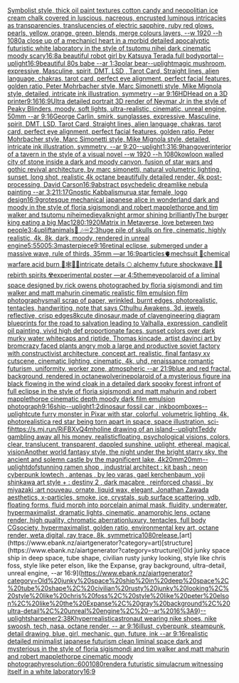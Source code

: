 [Symbolist style, thick oil paint textures cotton candy and neopolitian ice cream chalk covered in luscious, nacreous, encrusted luminous intricacies as transparencies, translucencies of electric sapphire, ruby red glows, pearls, yellow, orange, green, blends, merge colours layers,   --w 1920 --h 1080](https://www.ebank.nz/aiartgenerator?category=Symbolist%20style%2C%20thick%20oil%20paint%20textures%20cotton%20candy%20and%20neopolitian%20ice%20cream%20chalk%20covered%20in%20luscious%2C%20nacreous%2C%20encrusted%20luminous%20intricacies%20as%20transparencies%2C%20translucencies%20of%20electric%20sapphire%2C%20ruby%20red%20glows%2C%20pearls%2C%20yellow%2C%20orange%2C%20green%2C%20blends%2C%20merge%20colours%20layers%2C%20%20%20--w%201920%20--h%201080)[a close up of a mechanicl heart in a morbid detailed apocalyptic futuristic white laboratory in the style of tsutomu nihei dark cinematic moody scary](https://www.ebank.nz/aiartgenerator?category=a%20close%20up%20of%20a%20mechanicl%20heart%20in%20a%20morbid%20detailed%20apocalyptic%20futuristic%20white%20laboratory%20in%20the%20style%20of%20tsutomu%20nihei%20dark%20cinematic%20moody%20scary)[16:8](https://www.ebank.nz/aiartgenerator?category=16%3A8)[a beautiful robot girl by Katsuya Terada,full body](https://www.ebank.nz/aiartgenerator?category=a%20beautiful%20robot%20girl%20by%20Katsuya%20Terada%2Cfull%20body)[portal](https://www.ebank.nz/aiartgenerator?category=portal)[--uplight](https://www.ebank.nz/aiartgenerator?category=--uplight)[16:9](https://www.ebank.nz/aiartgenerator?category=16%3A9)[beautiful 80s babe --ar 1:3](https://www.ebank.nz/aiartgenerator?category=beautiful%2080s%20babe%20--ar%201%3A3)[polar bear](https://www.ebank.nz/aiartgenerator?category=polar%20bear)[--uplight](https://www.ebank.nz/aiartgenerator?category=--uplight)[magic mushroom, expressive, Masculine, spirit, DMT, LSD , Tarot Card, Straight lines, alien language, chakras, tarot card, perfect eye alignment, perfect facial features, golden ratio, Peter Mohrbacher style, Marc Simonetti style, Mike Mignola style, detailed, intricate ink illustration, symmetry --ar 9:16](https://www.ebank.nz/aiartgenerator?category=magic%20mushroom%2C%20expressive%2C%20Masculine%2C%20spirit%2C%20DMT%2C%20LSD%20%2C%20Tarot%20Card%2C%20Straight%20lines%2C%20alien%20language%2C%20chakras%2C%20tarot%20card%2C%20perfect%20eye%20alignment%2C%20perfect%20facial%20features%2C%20golden%20ratio%2C%20Peter%20Mohrbacher%20style%2C%20Marc%20Simonetti%20style%2C%20Mike%20Mignola%20style%2C%20detailed%2C%20intricate%20ink%20illustration%2C%20symmetry%20--ar%209%3A16)[HD](https://www.ebank.nz/aiartgenerator?category=HD)[Head on a 3D printer](https://www.ebank.nz/aiartgenerator?category=Head%20on%20a%203D%20printer)[9:16](https://www.ebank.nz/aiartgenerator?category=9%3A16)[16:9](https://www.ebank.nz/aiartgenerator?category=16%3A9)[Ultra detailed portrait 3D render of Neymar Jr in the style of Peaky Blinders, moody, soft lights, ultra-realistic, cinematic, unreal engine, 50mm --ar 9:16](https://www.ebank.nz/aiartgenerator?category=Ultra%20detailed%20portrait%203D%20render%20of%20Neymar%20Jr%20in%20the%20style%20of%20Peaky%20Blinders%2C%20moody%2C%20soft%20lights%2C%20ultra-realistic%2C%20cinematic%2C%20unreal%20engine%2C%2050mm%20--ar%209%3A16)[George Carlin,  smirk, sunglasses, expressive, Masculine, spirit, DMT, LSD, Tarot Card, Straight lines, alien language, chakras, tarot card, perfect eye alignment, perfect facial features, golden ratio, Peter Mohrbacher style, Marc Simonetti style, Mike Mignola style, detailed, intricate ink illustration, symmetry, --ar 9:20](https://www.ebank.nz/aiartgenerator?category=George%20Carlin%2C%20%20smirk%2C%20sunglasses%2C%20expressive%2C%20Masculine%2C%20spirit%2C%20DMT%2C%20LSD%2C%20Tarot%20Card%2C%20Straight%20lines%2C%20alien%20language%2C%20chakras%2C%20tarot%20card%2C%20perfect%20eye%20alignment%2C%20perfect%20facial%20features%2C%20golden%20ratio%2C%20Peter%20Mohrbacher%20style%2C%20Marc%20Simonetti%20style%2C%20Mike%20Mignola%20style%2C%20detailed%2C%20intricate%20ink%20illustration%2C%20symmetry%2C%20--ar%209%3A20)[--uplight](https://www.ebank.nz/aiartgenerator?category=--uplight)[1:3](https://www.ebank.nz/aiartgenerator?category=1%3A3)[16:9](https://www.ebank.nz/aiartgenerator?category=16%3A9)[hangover](https://www.ebank.nz/aiartgenerator?category=hangover)[interior of a tavern in the style of a visual novel --w 1920 --h 1080](https://www.ebank.nz/aiartgenerator?category=interior%20of%20a%20tavern%20in%20the%20style%20of%20a%20visual%20novel%20--w%201920%20--h%201080)[kowloon walled city of stone inside a dark and moody canyon, fusion of star wars and gothic revival architecture, by marc simonetti, natural volumetric lighting, sunset, long shot, realistic 4k octane beautifully detailed render, 4k post-processing](https://www.ebank.nz/aiartgenerator?category=kowloon%20walled%20city%20of%20stone%20inside%20a%20dark%20and%20moody%20canyon%2C%20fusion%20of%20star%20wars%20and%20gothic%20revival%20architecture%2C%20by%20marc%20simonetti%2C%20natural%20volumetric%20lighting%2C%20sunset%2C%20long%20shot%2C%20realistic%204k%20octane%20beautifully%20detailed%20render%2C%204k%20post-processing)[<DUNK>, David Carson](https://www.ebank.nz/aiartgenerator?category=%3CDUNK%3E%2C%20David%20Carson)[16:9](https://www.ebank.nz/aiartgenerator?category=16%3A9)[abstract psychedelic dreamlike nebula painting --ar 3:2](https://www.ebank.nz/aiartgenerator?category=abstract%20psychedelic%20dreamlike%20nebula%20painting%20--ar%203%3A2)[11:17](https://www.ebank.nz/aiartgenerator?category=11%3A17)[Gnostic Kabbalism](https://www.ebank.nz/aiartgenerator?category=Gnostic%20Kabbalism)[urua star female, logo design](https://www.ebank.nz/aiartgenerator?category=urua%20star%20female%2C%20logo%20design)[16:9](https://www.ebank.nz/aiartgenerator?category=16%3A9)[grotesque mechanical japanese alice in wonderland dark and moody in the style of floria sigismondi and robert mapplethorpe and tim walker and tsutomu nihei](https://www.ebank.nz/aiartgenerator?category=grotesque%20mechanical%20japanese%20alice%20in%20wonderland%20dark%20and%20moody%20in%20the%20style%20of%20floria%20sigismondi%20and%20robert%20mapplethorpe%20and%20tim%20walker%20and%20tsutomu%20nihei)[medieval](https://www.ebank.nz/aiartgenerator?category=medieval)[knight armor shining brilliantly](https://www.ebank.nz/aiartgenerator?category=knight%20armor%20shining%20brilliantly)[The burger king eating a big Mac](https://www.ebank.nz/aiartgenerator?category=The%20burger%20king%20eating%20a%20big%20Mac)[1280:1920](https://www.ebank.nz/aiartgenerator?category=1280%3A1920)[Matrix in Metaverse, love between two people](https://www.ebank.nz/aiartgenerator?category=Matrix%20in%20Metaverse%2C%20love%20between%20two%20people)[3:4](https://www.ebank.nz/aiartgenerator?category=3%3A4)[uplift](https://www.ebank.nz/aiartgenerator?category=uplift)[animals](https://www.ebank.nz/aiartgenerator?category=animals)[🎵 🎶♾](https://www.ebank.nz/aiartgenerator?category=%F0%9F%8E%B5%20%F0%9F%8E%B6%E2%99%BE)[2:3](https://www.ebank.nz/aiartgenerator?category=2%3A3)[huge pile of skulls on fire, cinematic, highly realistic, 4k, 8k, dark, moody, rendered in unreal engine](https://www.ebank.nz/aiartgenerator?category=huge%20pile%20of%20skulls%20on%20fire%2C%20cinematic%2C%20highly%20realistic%2C%204k%2C%208k%2C%20dark%2C%20moody%2C%20rendered%20in%20unreal%20engine)[5:5](https://www.ebank.nz/aiartgenerator?category=5%3A5)[500](https://www.ebank.nz/aiartgenerator?category=500)[5:3](https://www.ebank.nz/aiartgenerator?category=5%3A3)[masterpiece](https://www.ebank.nz/aiartgenerator?category=masterpiece)[9:16](https://www.ebank.nz/aiartgenerator?category=9%3A16)[retinal eclipse, submerged under a massive wave, rule of thirds, 35mm —ar 16:9](https://www.ebank.nz/aiartgenerator?category=retinal%20eclipse%2C%20submerged%20under%20a%20massive%20wave%2C%20rule%20of%20thirds%2C%2035mm%20%E2%80%94ar%2016%3A9)[particles](https://www.ebank.nz/aiartgenerator?category=particles)[🫀mechsuit 🥽chemical warfare acid burn 🦋🕸🍄💐intricate details 🌕 alchemy future shockwave 🫧🌊rebirth spirits  ☢️experimental poster —ar 4:5](https://www.ebank.nz/aiartgenerator?category=%F0%9F%AB%80mechsuit%20%F0%9F%A5%BDchemical%20warfare%20acid%20burn%20%F0%9F%A6%8B%F0%9F%95%B8%F0%9F%8D%84%F0%9F%92%90intricate%20details%20%F0%9F%8C%95%20alchemy%20future%20shockwave%20%F0%9F%AB%A7%F0%9F%8C%8Arebirth%20spirits%20%20%E2%98%A2%EF%B8%8Fexperimental%20poster%20%E2%80%94ar%204%3A5)[them](https://www.ebank.nz/aiartgenerator?category=them)[eye](https://www.ebank.nz/aiartgenerator?category=eye)[polaroid of a liminal space designed by rick owens photographed by floria sigismondi and tim walker  and matt mahurin cinematic realistic film emulsion film photography](https://www.ebank.nz/aiartgenerator?category=polaroid%20of%20a%20liminal%20space%20designed%20by%20rick%20owens%20photographed%20by%20floria%20sigismondi%20and%20tim%20walker%20%20and%20matt%20mahurin%20cinematic%20realistic%20film%20emulsion%20film%20photography)[small scrap of paper, wrinkled, burnt edges, photorealistic, tentacles, handwriting, note that says Cthulhu Awakens, 3d, jewels, reflective, crisp edges](https://www.ebank.nz/aiartgenerator?category=small%20scrap%20of%20paper%2C%20wrinkled%2C%20burnt%20edges%2C%20photorealistic%2C%20tentacles%2C%20handwriting%2C%20note%20that%20says%20Cthulhu%20Awakens%2C%203d%2C%20jewels%2C%20reflective%2C%20crisp%20edges)[8k](https://www.ebank.nz/aiartgenerator?category=8k)[cute dinosaur,made of clay](https://www.ebank.nz/aiartgenerator?category=cute%20dinosaur%2Cmade%20of%20clay)[engineering diagram blueprints for the road to salvation leading to Valhalla, expression, candlelit oil painting, vivid high def proportionate faces, sunset colors over dark murky water whitecaps and riptide, Thomas kincade, artist davinci art by brom](https://www.ebank.nz/aiartgenerator?category=engineering%20diagram%20blueprints%20for%20the%20road%20to%20salvation%20leading%20to%20Valhalla%2C%20expression%2C%20candlelit%20oil%20painting%2C%20vivid%20high%20def%20proportionate%20faces%2C%20sunset%20colors%20over%20dark%20murky%20water%20whitecaps%20and%20riptide%2C%20Thomas%20kincade%2C%20artist%20davinci%20art%20by%20brom)[crazy faced plants angry mob a large and productive soviet factory with constructivist architecture, concept art, realistic, final fantasy xv cutscene, cinematic lighting, cinematic, 4k, uhd, renaissance romantic futurism, uniformity, worker zone, atmospheric --ar 21:9](https://www.ebank.nz/aiartgenerator?category=crazy%20faced%20plants%20angry%20mob%20a%20large%20and%20productive%20soviet%20factory%20with%20constructivist%20architecture%2C%20concept%20art%2C%20realistic%2C%20final%20fantasy%20xv%20cutscene%2C%20cinematic%20lighting%2C%20cinematic%2C%204k%2C%20uhd%2C%20renaissance%20romantic%20futurism%2C%20uniformity%2C%20worker%20zone%2C%20atmospheric%20--ar%2021%3A9)[blue and red fractal, background, rendered in octane](https://www.ebank.nz/aiartgenerator?category=blue%20and%20red%20fractal%2C%20background%2C%20rendered%20in%20octane)[wolverine](https://www.ebank.nz/aiartgenerator?category=wolverine)[polaroid of a mysterious figure ina black flowing in the wind cloak in a detailed dark spooky forest infront of full eclipse in the style of floria sigismondi and matt mahurin and robert mapplethorpe cinematic depth moody dark film emulsion photograph](https://www.ebank.nz/aiartgenerator?category=polaroid%20of%20a%20mysterious%20figure%20ina%20black%20flowing%20in%20the%20wind%20cloak%20in%20a%20detailed%20dark%20spooky%20forest%20infront%20of%20full%20eclipse%20in%20the%20style%20of%20floria%20sigismondi%20and%20matt%20mahurin%20and%20robert%20mapplethorpe%20cinematic%20depth%20moody%20dark%20film%20emulsion%20photograph)[9:16](https://www.ebank.nz/aiartgenerator?category=9%3A16)[ship](https://www.ebank.nz/aiartgenerator?category=ship)[--uplight](https://www.ebank.nz/aiartgenerator?category=--uplight)[1:2](https://www.ebank.nz/aiartgenerator?category=1%3A2)[dinosaur fossil car , ink](https://www.ebank.nz/aiartgenerator?category=dinosaur%20fossil%20car%20%2C%20ink)[boomboxes](https://www.ebank.nz/aiartgenerator?category=boomboxes)[--uplight](https://www.ebank.nz/aiartgenerator?category=--uplight)[cute furry monster in Pixar with star, colorful, volumetric lighting, 4k, photorealistic](https://www.ebank.nz/aiartgenerator?category=cute%20furry%20monster%20in%20Pixar%20with%20star%2C%20colorful%2C%20volumetric%20lighting%2C%204k%2C%20photorealistic)[a red star being torn apart in space, space illustration, sci-fi](https://www.ebank.nz/aiartgenerator?category=a%20red%20star%20being%20torn%20apart%20in%20space%2C%20space%20illustration%2C%20sci-fi)[<https://s.mj.run/RiFBXvQ4mho>](https://www.ebank.nz/aiartgenerator?category=%3Chttps%3A//s.mj.run/RiFBXvQ4mho%3E)[line drawing of an island](https://www.ebank.nz/aiartgenerator?category=line%20drawing%20of%20an%20island)[--uplight](https://www.ebank.nz/aiartgenerator?category=--uplight)[Teddy gambling away all his money, realistic](https://www.ebank.nz/aiartgenerator?category=Teddy%20gambling%20away%20all%20his%20money%2C%20realistic)[floating, psychological visions, colors, clear, translucent, transparent, dappled sunshine, uplight, ethereal, magical, vision](https://www.ebank.nz/aiartgenerator?category=floating%2C%20psychological%20visions%2C%20colors%2C%20clear%2C%20translucent%2C%20transparent%2C%20dappled%20sunshine%2C%20uplight%2C%20ethereal%2C%20magical%2C%20vision)[Another world fantasy style, the night under the bright starry sky, the ancient and solemn castle by the magnificent lake, 4k](https://www.ebank.nz/aiartgenerator?category=Another%20world%20fantasy%20style%2C%20the%20night%20under%20the%20bright%20starry%20sky%2C%20the%20ancient%20and%20solemn%20castle%20by%20the%20magnificent%20lake%2C%204k)[20mm](https://www.ebank.nz/aiartgenerator?category=20mm)[20mm](https://www.ebank.nz/aiartgenerator?category=20mm)[--uplight](https://www.ebank.nz/aiartgenerator?category=--uplight)[dof](https://www.ebank.nz/aiartgenerator?category=dof)[stunning ramen shop ,  industrial architect : kit bash : neon cyberpunk lowtech , antenas , by leo varas, gael kerchenbaum ,yoji shinkawa art style + : destiny 2 , dark macabre , reinforced chassi ,  by miyazaki :art nouveau, ornate, liquid wax, elegant, Jonathan Zawada aesthetics, x-particles, smoke, ice, crystals, sub surface scattering, vdb, floating forms, fluid morph into porcelain animal mask, fluidity, underwater, hypermaximalist, dramatic lights, cinematic, anamorphic lens, octane render, high quality, chromatic aberrationluxury, tentacles, full body CGsociety, hypermaximalist, golden ratio, environmental key art, octane render, weta digital, ray trace, 8k, symmetrica](https://www.ebank.nz/aiartgenerator?category=stunning%20ramen%20shop%20%2C%20%20industrial%20architect%20%3A%20kit%20bash%20%3A%20neon%20cyberpunk%20lowtech%20%2C%20antenas%20%2C%20by%20leo%20varas%2C%20gael%20kerchenbaum%20%2Cyoji%20shinkawa%20art%20style%20%2B%20%3A%20destiny%202%20%2C%20dark%20macabre%20%2C%20reinforced%20chassi%20%2C%20%20by%20miyazaki%20%3Aart%20nouveau%2C%20ornate%2C%20liquid%20wax%2C%20elegant%2C%20Jonathan%20Zawada%20aesthetics%2C%20x-particles%2C%20smoke%2C%20ice%2C%20crystals%2C%20sub%20surface%20scattering%2C%20vdb%2C%20floating%20forms%2C%20fluid%20morph%20into%20porcelain%20animal%20mask%2C%20fluidity%2C%20underwater%2C%20hypermaximalist%2C%20dramatic%20lights%2C%20cinematic%2C%20anamorphic%20lens%2C%20octane%20render%2C%20high%20quality%2C%20chromatic%20aberrationluxury%2C%20tentacles%2C%20full%20body%20CGsociety%2C%20hypermaximalist%2C%20golden%20ratio%2C%20environmental%20key%20art%2C%20octane%20render%2C%20weta%20digital%2C%20ray%20trace%2C%208k%2C%20symmetrica)[1080](https://www.ebank.nz/aiartgenerator?category=1080)[release.](https://www.ebank.nz/aiartgenerator?category=release.)[art](https://www.ebank.nz/aiartgenerator?category=art)[structure](https://www.ebank.nz/aiartgenerator?category=structure)[Old junky space ship in deep space, tube shape, civilian rusty junky looking, style like chris foss, style like peter elson, like the Expanse, gray background, ultra-detail, unreal engine, --ar 16:9](https://www.ebank.nz/aiartgenerator?category=Old%20junky%20space%20ship%20in%20deep%20space%2C%20tube%20shape%2C%20civilian%20rusty%20junky%20looking%2C%20style%20like%20chris%20foss%2C%20style%20like%20peter%20elson%2C%20like%20the%20Expanse%2C%20gray%20background%2C%20ultra-detail%2C%20unreal%20engine%2C%20--ar%2016%3A9)[--uplight](https://www.ebank.nz/aiartgenerator?category=--uplight)[sharpener](https://www.ebank.nz/aiartgenerator?category=sharpener)[2:3](https://www.ebank.nz/aiartgenerator?category=2%3A3)[8K](https://www.ebank.nz/aiartgenerator?category=8K)[hyperrealistic](https://www.ebank.nz/aiartgenerator?category=hyperrealistic)[astronaut wearing nike shoes, nike swoosh, tech, nasa, octane render, -- ar 9:16](https://www.ebank.nz/aiartgenerator?category=astronaut%20wearing%20nike%20shoes%2C%20nike%20swoosh%2C%20tech%2C%20nasa%2C%20octane%20render%2C%20--%20ar%209%3A16)[illust, cyberpunk, steampunk, detail drawing, blue, girl, mechanic, gun, future, ink --ar 9:16](https://www.ebank.nz/aiartgenerator?category=illust%2C%20cyberpunk%2C%20steampunk%2C%20detail%20drawing%2C%20blue%2C%20girl%2C%20mechanic%2C%20gun%2C%20future%2C%20ink%20--ar%209%3A16)[realistic detailed minimalist japanese futurism clean liminal space dark and mysterious in the style of floria sigismondi and tim walker and matt mahurin and robert mapplethorpe cinematic moody photography](https://www.ebank.nz/aiartgenerator?category=realistic%20detailed%20minimalist%20japanese%20futurism%20clean%20liminal%20space%20dark%20and%20mysterious%20in%20the%20style%20of%20floria%20sigismondi%20and%20tim%20walker%20and%20matt%20mahurin%20and%20robert%20mapplethorpe%20cinematic%20moody%20photography)[resolution::](https://www.ebank.nz/aiartgenerator?category=resolution%3A%3A)[600](https://www.ebank.nz/aiartgenerator?category=600)[1080](https://www.ebank.nz/aiartgenerator?category=1080)[render](https://www.ebank.nz/aiartgenerator?category=render)[a futuristic simulacrum witnessing itself in a white laboratory](https://www.ebank.nz/aiartgenerator?category=a%20futuristic%20simulacrum%20witnessing%20itself%20in%20a%20white%20laboratory)[16:9](https://www.ebank.nz/aiartgenerator?category=16%3A9)